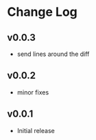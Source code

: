 # Change Log

## v0.0.3
- send lines around the diff

## v0.0.2
- minor fixes

## v0.0.1

- Initial release
